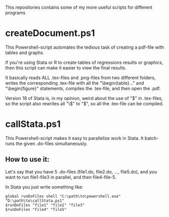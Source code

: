 This repositories contains some of my more useful scripts for different programs

# createDocument.ps1
This Powershell-script automates the tedious task of creating a pdf-file with tables and graphs.

If you're using Stata or R to create tables of regressions results or graphics,
then this script can make it easier to view the final results.

It basically reads ALL .tex-files and .png-files from two different folders,
writes the corresponding .tex-file with all the "\begin{table}..." and "\begin{figure}" statements,
compiles the .tex-file,
and then open the .pdf.

Version 18 of Stata is, in my opinion, weird about the use of "$" in .tex-files,
so the script also rewrites all "\$" to "$", so all the .tex-file can be compiled.

# callStata.ps1 

This Powershell-script makes it easy to parallelize work in Stata.
It batch-runs the given .do-files simultaneously.

## How to use it:

Let's say that you have 5 .do-files (file1.do, file2.do, ..., file5.do),
and you want to run file1-file3 in parallel, and then file4-file-5.

In Stata you just write something like:
```
global runDoFiles shell "C:\path\to\powershell.exe" "D:\path\to\callStata.ps1"
$runDoFiles "file1" "file2" "file3"
$runDoFiles "file4" "file5"
```
